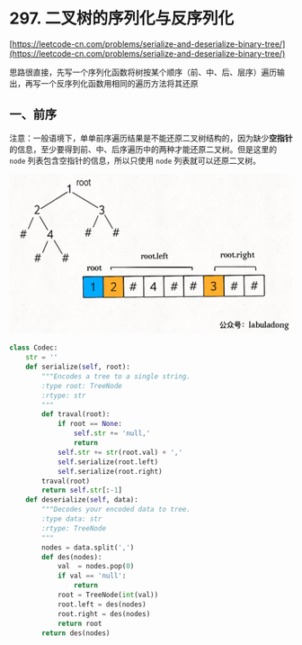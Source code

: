 # 297. 二叉树的序列化与反序列化

 [https://leetcode-cn.com/problems/serialize-and-deserialize-binary-tree/](https://leetcode-cn.com/problems/serialize-and-deserialize-binary-tree/)



思路很直接，先写一个序列化函数将树按某个顺序（前、中、后、层序）遍历输出，再写一个反序列化函数用相同的遍历方法将其还原

## 一、前序

注意：一般语境下，单单前序遍历结果是不能还原二叉树结构的，因为缺少**空指针**的信息，至少要得到前、中、后序遍历中的两种才能还原二叉树。但是这里的 `node` 列表包含空指针的信息，所以只使用 `node` 列表就可以还原二叉树。

![](../images/297_1.jpeg)

```python
class Codec:
    str = ''
    def serialize(self, root):
        """Encodes a tree to a single string.
        :type root: TreeNode
        :rtype: str
        """
        def traval(root):
            if root == None:
                self.str += 'null,'
                return
            self.str += str(root.val) + ','
            self.serialize(root.left)
            self.serialize(root.right)
        traval(root)
        return self.str[:-1]
    def deserialize(self, data):
        """Decodes your encoded data to tree.
        :type data: str
        :rtype: TreeNode
        """
        nodes = data.split(',')
        def des(nodes):
            val  = nodes.pop(0)
            if val == 'null':
                return
            root = TreeNode(int(val))
            root.left = des(nodes)
            root.right = des(nodes)
            return root
        return des(nodes)

```

